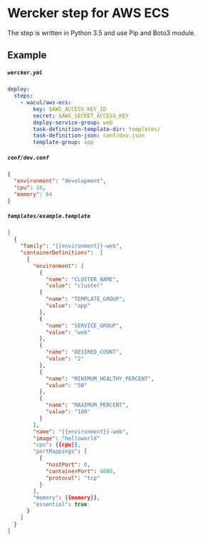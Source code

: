 Wercker step for AWS ECS
=======================

The step is written in Python 3.5 and use Pip and Boto3 module.

## Example

##### `wercker.yml`

```yml
deploy:
  steps:
    - wacul/aws-ecs:
        key: $AWS_ACCESS_KEY_ID
        secret: $AWS_SECRET_ACCESS_KEY
        deploy-service-group: web
        task-definition-template-dir: templates/
        task-definition-json: conf/dev.json
        template-group: app
```

##### `conf/dev.conf`

```json
{
  "environment": "development",
  "cpu": 16,
  "memory": 64
}
```

##### `templates/example.template`

```json
[
  {
    "family": "{{environment}}-web",
    "containerDefinitions":  [
      {
        "environment": [
          {
            "name": "CLUSTER_NAME",
            "value": "cluster"
          {
            "name": "TEMPLATE_GROUP",
            "value": "app"
          },
          {
            "name": "SERVICE_GROUP",
            "value": "web"
          },
          {
            "name": "DESIRED_COUNT",
            "value": "2"
          },
          {
            "name": "MINIMUM_HEALTHY_PERCENT",
            "value": "50"
          },
          {
            "name": "MAXIMUM_PERCENT",
            "value": "100"
          }
        ],
        "name": "{{environment}}-web",
        "image": "helloworld"
        "cpu": {{cpu}},
        "portMappings": [
          {
            "hostPort": 0,
            "containerPort": 8080,
            "protocol": "tcp"
          }
        ],
        "memory": {{memory}},
        "essential": true
      }
    ]
  }
]
```
